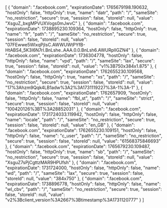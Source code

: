 [
    {
        "domain": ".facebook.com",
        "expirationDate": 1765679198.190632,
        "hostOnly": false,
        "httpOnly": true,
        "name": "datr",
        "path": "/",
        "sameSite": "no_restriction",
        "secure": true,
        "session": false,
        "storeId": null,
        "value": "XsguZ_bxgMPVUXVogs0mJwvC"
    },
    {
        "domain": ".facebook.com",
        "expirationDate": 1738895230.109364,
        "hostOnly": false,
        "httpOnly": true,
        "name": "fr",
        "path": "/",
        "sameSite": "no_restriction",
        "secure": true,
        "session": false,
        "storeId": null,
        "value": "07FEwwe5WIxqPjIsC.AWWUWtPYfB-HtABS4_5K3I6N7rI.BnLshe..AAA.0.0.BnLsh6.AWURplIGZN4"
    },
    {
        "domain": ".facebook.com",
        "expirationDate": 1736304778,
        "hostOnly": false,
        "httpOnly": false,
        "name": "vpd",
        "path": "/",
        "sameSite": "lax",
        "secure": true,
        "session": false,
        "storeId": null,
        "value": "v1%3B750x384x1.875"
    },
    {
        "domain": ".facebook.com",
        "expirationDate": 1762655230.109568,
        "hostOnly": false,
        "httpOnly": true,
        "name": "xs",
        "path": "/",
        "sameSite": "no_restriction",
        "secure": true,
        "session": false,
        "storeId": null,
        "value": "17%3Ahzm9Qqk4LB1adw%3A2%3A1731119227%3A-1%3A-1"
    },
    {
        "domain": ".facebook.com",
        "expirationDate": 1762657909,
        "hostOnly": false,
        "httpOnly": false,
        "name": "fbl_st",
        "path": "/",
        "sameSite": "strict",
        "secure": true,
        "session": false,
        "storeId": null,
        "value": "100420126%3BT%3A28852031"
    },
    {
        "domain": ".facebook.com",
        "expirationDate": 1731724033.119942,
        "hostOnly": false,
        "httpOnly": false,
        "name": "locale",
        "path": "/",
        "sameSite": "no_restriction",
        "secure": true,
        "session": false,
        "storeId": null,
        "value": "en_GB"
    },
    {
        "domain": ".facebook.com",
        "expirationDate": 1762655230.109151,
        "hostOnly": false,
        "httpOnly": false,
        "name": "c_user",
        "path": "/",
        "sameSite": "no_restriction",
        "secure": true,
        "session": false,
        "storeId": null,
        "value": "61568375846693"
    },
    {
        "domain": ".facebook.com",
        "expirationDate": 1765679230.109487,
        "hostOnly": false,
        "httpOnly": true,
        "name": "sb",
        "path": "/",
        "sameSite": "no_restriction",
        "secure": true,
        "session": false,
        "storeId": null,
        "value": "XsguZ7sPjCgttzMAR9HPUfsh"
    },
    {
        "domain": ".facebook.com",
        "expirationDate": 1731724000,
        "hostOnly": false,
        "httpOnly": false,
        "name": "wd",
        "path": "/",
        "sameSite": "lax",
        "secure": true,
        "session": false,
        "storeId": null,
        "value": "384x750"
    },
    {
        "domain": ".facebook.com",
        "expirationDate": 1738896778,
        "hostOnly": false,
        "httpOnly": false,
        "name": "wl_cbv",
        "path": "/",
        "sameSite": "no_restriction",
        "secure": true,
        "session": false,
        "storeId": null,
        "value": "v2%3Bclient_version%3A2667%3Btimestamp%3A1731120777"
    }
]
